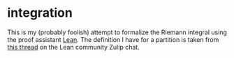 # integration

This is my (probably foolish) attempt to formalize the Riemann integral using the proof assistant [Lean](https://leanprover-community.github.io/).
The definition I have for a partition is taken from [this thread](https://leanprover.zulipchat.com/#narrow/stream/113489-new-members/topic/formalizing.20definitions.20for.20real.20analysis) on the Lean community Zulip chat.